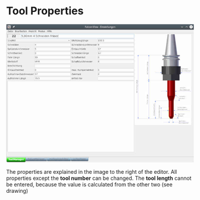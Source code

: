 # Tool Properties

![ToolEditor](images/ToolEditor.jpg)

The properties are explained in the image to the right of the editor. All properties except the **tool number** can be changed. The **tool length** cannot be entered, because the value is calculated from the other two (see drawing)
